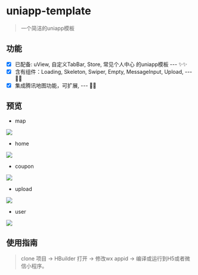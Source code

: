# uniapp-template
> 一个简洁的uniapp模板

## 功能
- [x] 已配备: uView, 自定义TabBar, Store, 常见个人中心 的uniapp模板 --- ✨✨
- [x] 含有组件：Loading, Skeleton, Swiper, Empty, MessageInput, Upload, --- 🎉🎉
- [x] 集成腾讯地图功能，可扩展, --- 🌹🌹

## 预览
- map

<img src="./mdImg/map.jpg">

- home

<img src="./mdImg/home.jpg">

- coupon

<img src="./mdImg/coupon.jpg">


- upload

<img src="./mdImg/upload.jpg">

- user

<img src="./mdImg/user.jpg">

## 使用指南
> clone 项目 -> HBuilder 打开 -> 修改wx appid -> 编译或运行到H5或者微信小程序。  
